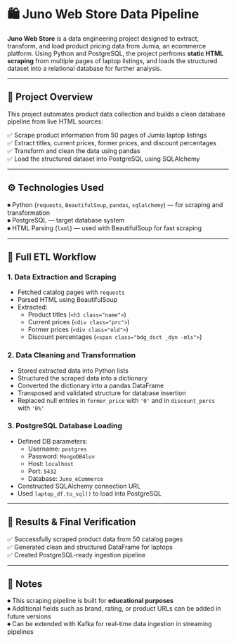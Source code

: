 # 🛍️ Juno Web Store Data Pipeline

**Juno Web Store** is a data engineering project designed to extract, transform, and load product pricing data from Jumia, an ecommerce platform. Using Python and PostgreSQL, the project perfroms **static HTML scraping** from multiple pages of laptop listings, and loads the structured dataset into a relational database for further analysis. 

---

## 📌 Project Overview

This project automates product data collection and builds a clean database pipeline from live HTML sources:

✅ Scrape product information from 50 pages of Jumia laptop listings  
✅ Extract titles, current prices, former prices, and discount percentages  
✅ Transform and clean the data using pandas  
✅ Load the structured dataset into PostgreSQL using SQLAlchemy  

---

## ⚙️ Technologies Used

⏺ Python (`requests`, `BeautifulSoup`, `pandas`, `sqlalchemy`) — for scraping and transformation  
⏺ PostgreSQL — target database system  
⏺ HTML Parsing (`lxml`) — used with BeautifulSoup for fast scraping  

---

## 🔄 Full ETL Workflow

### 1. Data Extraction and Scraping

- Fetched catalog pages with `requests`  
- Parsed HTML using BeautifulSoup  
- Extracted:
  - Product titles (`<h3 class="name">`)
  - Current prices (`<div class="prc">`)
  - Former prices (`<div class="old">`)
  - Discount percentages (`<span class="bdg_dsct _dyn -mls">`)

### 2. Data Cleaning and Transformation

- Stored extracted data into Python lists
- Structured the scraped data into a dictionary
- Converted the dictionary into a pandas DataFrame  
- Transposed and validated structure for database insertion  
- Replaced null entries in `former_price` with `'0'` and in `discount_percs` with `'0%'`

### 3. PostgreSQL Database Loading

- Defined DB parameters:
  - Username: `postgres`
  - Password: `MongoDB4luv`
  - Host: `localhost`
  - Port: `5432`
  - Database: `Juno_eCommerce`
- Constructed SQLAlchemy connection URL  
- Used `laptop_df.to_sql()` to load into PostgreSQL

---

## 📄 Results & Final Verification

✅ Successfully scraped product data from 50 catalog pages  
✅ Generated clean and structured DataFrame for laptops  
✅ Created PostgreSQL-ready ingestion pipeline  

---

## 📝 Notes
  
⏺ This scraping pipeline is built for **educational purposes**  
⏺ Additional fields such as brand, rating, or product URLs can be added in future versions  
⏺ Can be extended with Kafka for real-time data ingestion in streaming pipelines

